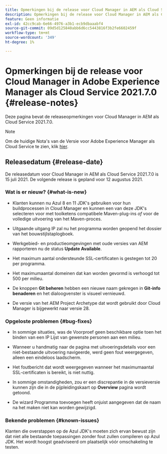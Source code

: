```yaml
---
title: Opmerkingen bij de release voor Cloud Manager in AEM als Cloud Service Release 2021.7.0
description: Opmerkingen bij de release voor Cloud Manager in AEM als Cloud Service Release 2021.7.0
feature: Geen informatie
exl-id: 42cc9cab-6e66-4976-a3b1-ecb9dbaaabf4
source-git-commit: 09d5d125840abb6d6cc5443816f3b2fe6602459f
workflow-type: tm+mt
source-wordcount: '349'
ht-degree: 1%

---
```


# Opmerkingen bij de release voor Cloud Manager in Adobe Experience Manager als Cloud Service 2021.7.0 {#release-notes}

Deze pagina bevat de releaseopmerkingen voor Cloud Manager in AEM als Cloud Service 2021.7.0.

>[!NOTE]
>Om de huidige Nota&#39;s van de Versie voor Adobe Experience Manager als Cloud Service te zien, klik [hier](https://experienceleague.adobe.com/docs/experience-manager-cloud-service/release-notes/release-notes/release-notes-current.html).

## Releasedatum {#release-date}

De releasedatum voor Cloud Manager in AEM als Cloud Service 2021.7.0 is 15 juli 2021.
De volgende release is gepland voor 12 augustus 2021.

### Wat is er nieuw? {#what-is-new}

* Klanten kunnen nu Azul 8 en 11 JDK&#39;s gebruiken voor hun buildprocessen in Cloud Manager en kunnen een van deze JDK&#39;s selecteren voor met toolketens compatibele Maven-plug-ins *of* voor de volledige uitvoering van het Maven-proces.

* Uitgaande uitgang IP zal nu het programma worden geopend het dossier van het bouwstijlstaplogboek.

* Werkgebied- en productieomgevingen met oude versies van AEM rapporteren nu de status **Update Available**.

* Het maximum aantal ondersteunde SSL-certificaten is gestegen tot 20 per programma.

* Het maximumaantal domeinen dat kan worden gevormd is verhoogd tot 500 per milieu.

* De knoppen **Git beheren** hebben een nieuwe naam gekregen in **Git-info benaderen** en het dialoogvenster is visueel vernieuwd.

* De versie van het AEM Project Archetype dat wordt gebruikt door Cloud Manager is bijgewerkt naar versie 28.

### Opgeloste problemen {#bug-fixes}

* In sommige situaties, was de Voorproef geen beschikbare optie toen het binden van een IP Lijst van gewenste personen aan een milieu.

* Wanneer u handmatig naar de pagina met uitvoeringsdetails voor een niet-bestaande uitvoering navigeerde, werd geen fout weergegeven, alleen een eindeloos laadscherm.

* Het foutbericht dat wordt weergegeven wanneer het maximumaantal SSL-certificaten is bereikt, is niet nuttig.

* In sommige omstandigheden, zou er een discrepantie in de versieversie kunnen zijn die in de pijpleidingskaart op **Overview** pagina wordt getoond.

* De wizard Programma toevoegen heeft onjuist aangegeven dat de naam na het maken niet kan worden gewijzigd.

### Bekende problemen {#known-issues}

Klanten die overstappen op de Azul JDK&#39;s moeten zich ervan bewust zijn dat niet alle bestaande toepassingen zonder fout zullen compileren op Azul JDK. Het wordt hoogst geadviseerd om plaatselijk vóór omschakeling te testen.

